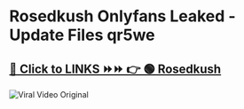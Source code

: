 
 # Rosedkush Onlyfans Leaked - Update Files qr5we

## <h2><a href="https://clipsfans.com/Rosedkush&ref=git">🔗 Click to LINKS ⏩⏩ 👉 🟢 Rosedkush </a></h2>

<a href="https://clipsfans.com/Rosedkush&ref=git" rel="nofollow" data-target="animated-image.originalLink"><img src="https://i.ibb.co.com/xMMVF88/686577567.gif" alt="Viral Video Original" style="max-width: 100%; display: inline-block;" data-target="animated-image.originalImage"></a>

